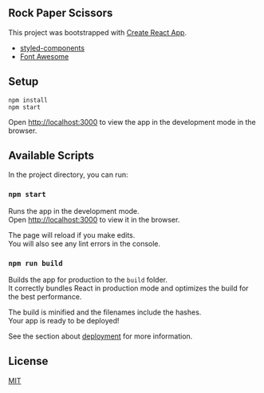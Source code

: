 ## Rock Paper Scissors 

This project was bootstrapped with [Create React App](https://github.com/facebook/create-react-app).

- [styled-components](https://styled-components.com/)
- [Font Awesome](http://fontawesome.io/)

## Setup

```
npm install
npm start
```

Open [http://localhost:3000](http://localhost:3000) to view the app in the development mode in the browser.


## Available Scripts

In the project directory, you can run:

### `npm start`

Runs the app in the development mode.\
Open [http://localhost:3000](http://localhost:3000) to view it in the browser.

The page will reload if you make edits.\
You will also see any lint errors in the console.

### `npm run build`

Builds the app for production to the `build` folder.\
It correctly bundles React in production mode and optimizes the build for the best performance.

The build is minified and the filenames include the hashes.\
Your app is ready to be deployed!

See the section about [deployment](https://facebook.github.io/create-react-app/docs/deployment) for more information.

## License
[MIT](https://choosealicense.com/licenses/mit/)